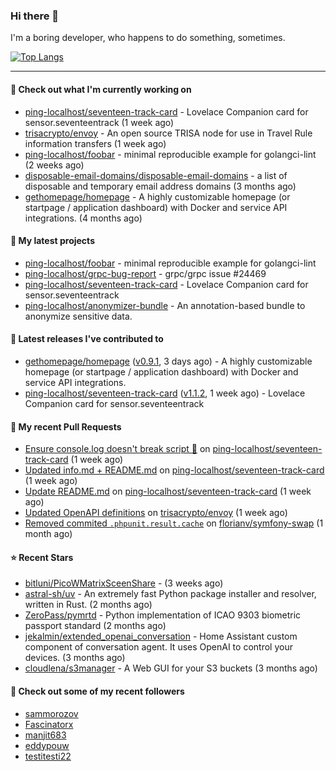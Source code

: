 ### Hi there 👋

I'm a boring developer, who happens to do something, sometimes.

[![Top Langs](https://github-readme-stats.vercel.app/api/top-langs/?username=ping-localhost&langs_count=8&theme=dracula&layout=compact)](https://github.com/anuraghazra/github-readme-stats)

---
#### 👷 Check out what I'm currently working on

- [ping-localhost/seventeen-track-card](https://github.com/ping-localhost/seventeen-track-card) - Lovelace Companion card for sensor.seventeentrack (1 week ago)
- [trisacrypto/envoy](https://github.com/trisacrypto/envoy) - An open source TRISA node for use in Travel Rule information transfers (1 week ago)
- [ping-localhost/foobar](https://github.com/ping-localhost/foobar) - minimal reproducible example for golangci-lint (2 weeks ago)
- [disposable-email-domains/disposable-email-domains](https://github.com/disposable-email-domains/disposable-email-domains) - a list of disposable and temporary email address domains (3 months ago)
- [gethomepage/homepage](https://github.com/gethomepage/homepage) - A highly customizable homepage (or startpage / application dashboard) with Docker and service API integrations. (4 months ago)



#### 🌱 My latest projects

- [ping-localhost/foobar](https://github.com/ping-localhost/foobar) - minimal reproducible example for golangci-lint
- [ping-localhost/grpc-bug-report](https://github.com/ping-localhost/grpc-bug-report) - grpc/grpc issue #24469
- [ping-localhost/seventeen-track-card](https://github.com/ping-localhost/seventeen-track-card) - Lovelace Companion card for sensor.seventeentrack
- [ping-localhost/anonymizer-bundle](https://github.com/ping-localhost/anonymizer-bundle) - An annotation-based bundle to anonymize sensitive data.



#### 🔭 Latest releases I've contributed to

- [gethomepage/homepage](https://github.com/gethomepage/homepage) ([v0.9.1](https://github.com/gethomepage/homepage/releases/tag/v0.9.1), 3 days ago) - A highly customizable homepage (or startpage / application dashboard) with Docker and service API integrations.
- [ping-localhost/seventeen-track-card](https://github.com/ping-localhost/seventeen-track-card) ([v1.1.2](https://github.com/ping-localhost/seventeen-track-card/releases/tag/v1.1.2), 1 week ago) - Lovelace Companion card for sensor.seventeentrack



#### 🔨 My recent Pull Requests

- [Ensure console.log doesn&#39;t break script 🔧](https://github.com/ping-localhost/seventeen-track-card/pull/12) on [ping-localhost/seventeen-track-card](https://github.com/ping-localhost/seventeen-track-card) (1 week ago)
- [Updated info.md &#43; README.md](https://github.com/ping-localhost/seventeen-track-card/pull/11) on [ping-localhost/seventeen-track-card](https://github.com/ping-localhost/seventeen-track-card) (1 week ago)
- [Update README.md](https://github.com/ping-localhost/seventeen-track-card/pull/10) on [ping-localhost/seventeen-track-card](https://github.com/ping-localhost/seventeen-track-card) (1 week ago)
- [Updated OpenAPI definitions](https://github.com/trisacrypto/envoy/pull/112) on [trisacrypto/envoy](https://github.com/trisacrypto/envoy) (1 week ago)
- [Removed commited `.phpunit.result.cache`](https://github.com/florianv/symfony-swap/pull/55) on [florianv/symfony-swap](https://github.com/florianv/symfony-swap) (1 month ago)



#### ⭐ Recent Stars

- [bitluni/PicoWMatrixSceenShare](https://github.com/bitluni/PicoWMatrixSceenShare) -  (3 weeks ago)
- [astral-sh/uv](https://github.com/astral-sh/uv) - An extremely fast Python package installer and resolver, written in Rust. (2 months ago)
- [ZeroPass/pymrtd](https://github.com/ZeroPass/pymrtd) - Python implementation of ICAO 9303 biometric passport standard (2 months ago)
- [jekalmin/extended_openai_conversation](https://github.com/jekalmin/extended_openai_conversation) - Home Assistant custom component of conversation agent. It uses OpenAI to control your devices. (3 months ago)
- [cloudlena/s3manager](https://github.com/cloudlena/s3manager) - A Web GUI for your S3 buckets (3 months ago)



#### 👯 Check out some of my recent followers

- [sammorozov](https://github.com/sammorozov)
- [Fascinatorx](https://github.com/Fascinatorx)
- [manjit683](https://github.com/manjit683)
- [eddypouw](https://github.com/eddypouw)
- [testitesti22](https://github.com/testitesti22)

